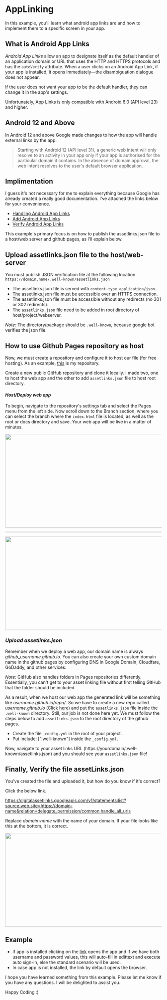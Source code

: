 # AppLinking

In this example, you'll learn what android app links are and how to implement them to a specific screen in your app.

## What is Android App Links
_Android App Links_ allow an app to designate itself as the default handler of an application domain or URL that uses the HTTP and HTTPS protocols and has the ```autoVerify``` attribute. When a user clicks on an Android App Link, if your app is installed, it opens immediately—the disambiguation dialogue does not appear.

If the user does not want your app to be the default handler, they can change it in the app's settings. 

Unfortunately, App Links is only compatible with Android 6.0 (API level 23) and higher.

## Android 12 and Above
In Android 12 and above Google made changes to how the app will handle external links by the app.

> Starting with Android 12 (API level 31), a generic web intent will only resolve to an activity in your app only if your app is authorised for the particular domain it contains. In the absence of domain approval, the web intent resolves to the user's default browser application.

## Implimentation
I guess it's not necessary for me to explain everything because Google has already created a really good documentation. I've attached the links below for your convenience.

* [Handling Android App Links](https://developer.android.com/training/app-links)
* [Add Android App Links](https://developer.android.com/studio/write/app-link-indexing)
* [Verify Android App Links](https://developer.android.com/training/app-links/verify-android-applinks)

This example's primary focus is on how to publish the assetlinks.json file to a host/web server and github pages, as I'll explain below.
## Upload assetlinks.json file to the host/web-server
You must publish JSON verification file at the following location:
```https://domain.name/.well-known/assetlinks.json```
* The assetlinks.json file is served with ```content-type application/json```.
* The assetlinks.json file must be accessible over an HTTPS connection.
* The assetlinks.json file must be accessible without any redirects (no 301 or 302 redirects).
* The ```assetlinks.json```  file need to be added in root directory of host/project/webserver.

*Note:* The directory/package should be ```.well-known```, because google bot verifies the json file.

## How to use Github Pages repository as host
Now, we must create a repository and configure it to host our file (for free hosting). As an example, [this](https://github.com/patildnyaneshwar/AppLinking) is my repository.

Create a new public GitHub repository and clone it locally. I made two, one to host the web app and the other to add ```assetlinks.json``` file to host root directory.

#### _Host/Deploy web app_
To begin, navigate to the repository's settings tab and select the Pages menu from the left side. Now scroll down to the Branch section, where you can select the branch where the ```index.html``` file is located, as well as the root or docs directory and save. Your web app will be live in a matter of minutes. 

<p align="center">
  <img width="700" height="300" src="https://github.com/patildnyaneshwar/AppLinking/blob/main/image_files/github_pages_tab.png">
</p>

----------

<p align="center">
  <img width="700" height="300" src="https://github.com/patildnyaneshwar/AppLinking/blob/main/image_files/github_deployment_branch.png">
</p>

### _Upload assetlinks.json_
Remember when we deploy a web app, our domain name is always _github_username.github.io_. You can also create your own custom domain name in the github pages by configuring DNS in Google Domain, Cloudfare, GoDaddy, and other services.

_Note:_ GitHub also handles folders in Pages repositories differently. Essentially, you can't get to your asset linking file without first telling GitHub that the folder should be included.

As a result, when we host our web app the generated link will be something like _username.github.io/repo/_. So we have to create a new repo called _username.github.io_ ([Click here](https://github.com/patildnyaneshwar/patildnyaneshwar.github.io)) and put the ```assetlinks.json``` file inside the ```.well-known``` directory. Still, our job is not done here yet. We must follow the steps below to add ```assetlinks.json``` to the root directory of the github pages.

* Create the file ```_config.yml``` in the root of your project.
* Put include: [".well-known"] inside the ```_config.yml```.

Now, navigate to your asset links URL (https://yourdomain/.well-known/assetlinks.json) and you should see your ```assetlinks.json``` file!


## Finally, Verify the file assetLinks.json
You've created the file and uploaded it, but how do you know if it's correct?

Click the below link. 

https://digitalassetlinks.googleapis.com/v1/statements:list?source.web.site=https://domain-name&relation=delegate_permission/common.handle_all_urls

Replace _domain-name_ with the name of your domain. If your file looks like this at the bottom, it is correct.

<p align="center">
  <img width="700" height="300" src="https://github.com/patildnyaneshwar/AppLinking/blob/main/image_files/linking_sucess.png">
</p>

## Example
* If app is installed clicking on the [link](https://patildnyaneshwar.github.io/AppLinking/web-app/home?username=Dnyaneshwar&password=12345) opens the app and If we have both username and password values, this will auto-fill in edittext and execute auto sign-in, else the standard scenario will be used.
* In case app is not installed, the link by default opens the browser.

I hope you have learned something from this example. Please let me know if you have any questions. I will be delighted to assist you.

Happy Coding :)
